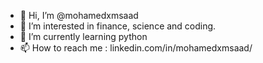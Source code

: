 - 👋 Hi, I’m @mohamedxmsaad
- 👀 I’m interested in finance, science and coding. 
- 🌱 I’m currently learning python
- 📫 How to reach me : linkedin.com/in/mohamedxmsaad/

<!---
mohamedxmsaad/mohamedxmsaad is a ✨ special ✨ repository because its `README.md` (this file) appears on your GitHub profile.
You can click the Preview link to take a look at your changes.
--->
